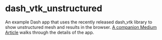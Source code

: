 # dash_vtk_unstructured
An example Dash app that uses the recently released dash_vtk library to show unstructured mesh and results in the browser.
[A companion Medium Article](https://steve-kiefer.medium.com/3d-mesh-models-in-the-browser-using-python-dash-vtk-e15cbf36a132A) walks through the details of the app.


